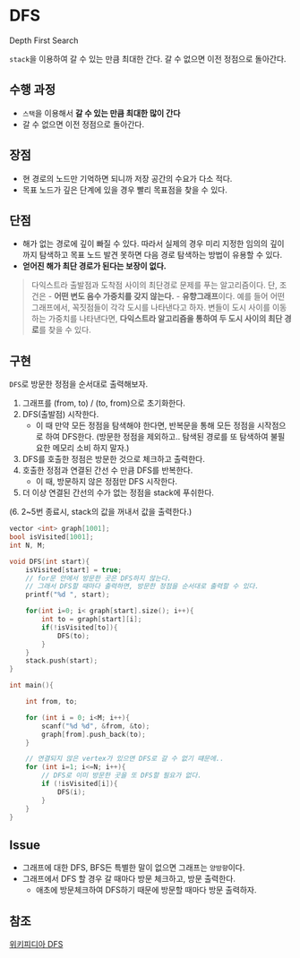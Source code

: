 # DFS

Depth First Search

`stack`을 이용하여 갈 수 있는 만큼 최대한 간다.
갈 수 없으면 이전 정점으로 돌아간다.

## 수행 과정
- `스택`을 이용해서 **갈 수 있는 만큼 최대한 많이 간다**
- 갈 수 없으면 이전 정점으로 돌아간다.

## 장점

- 현 경로의 노드만 기억하면 되니까 저장 공간의 수요가 다소 적다.
- 목표 노드가 깊은 단계에 있을 경우 빨리 목표점을 찾을 수 있다.

## 단점

- 해가 없는 경로에 깊이 빠질 수 있다. 따라서 실제의 경우 미리 지정한 임의의 깊이까지 탐색하고 목표 노드 발견 못하면 다음 경로 탐색하는 방법이 유용할 수 있다.
- **얻어진 해가 최단 경로가 된다는 보장이 없다.**

> 다익스트라
출발점과 도착점 사이의 최단경로 문제를 푸는 알고리즘이다.
단, 조건은
	- **어떤 변도 음수 가중치를 갖지 않는다.**
	- **유향그래프**이다.
예를 들어 어떤 그래프에서, 꼭짓점들이 각각 도시를 나타낸다고 하자.
변들이 도시 사이를 이동하는 가중치를 나타낸다면, **다익스트라 알고리즘을 통하여 두 도시 사이의 최단 경로**를 찾을 수 있다.


## 구현

`DFS`로 방문한 정점을 순서대로 출력해보자.

1. 그래프를 (from, to) / (to, from)으로 초기화한다.
2. DFS(출발점) 시작한다.
	- 이 때 만약 모든 정점을 탐색해야 한다면, 반복문을 통해 모든 정점을 시작점으로 하여 DFS한다. (방문한 정점을 제외하고.. 탐색된 경로를 또 탐색하여 불필요한 메모리 소비 하지 말자.)
3. DFS를 호출한 정점은 방문한 것으로 체크하고 출력한다.
4. 호출한 정점과 연결된 간선 수 만큼 DFS를 반복한다.
	- 이 때, 방문하지 않은 정점만 DFS 시작한다.
5. 더 이상 연결된 간선의 수가 없는 정점을 stack에 푸쉬한다.

(6. 2~5번 종료시, stack의 값을 꺼내서 값을 출력한다.)

```C
vector <int> graph[1001];
bool isVisited[1001];
int N, M;

void DFS(int start){
	isVisited[start] = true;
	// for문 안에서 방문한 곳은 DFS하지 않는다.
	// 그래서 DFS할 때마다 출력하면, 방문한 정점을 순서대로 출력할 수 있다.
	printf("%d ", start);

	for(int i=0; i< graph[start].size(); i++){
		int to = graph[start][i];
		if(!isVisited[to]){
			DFS(to);
		}
	}
	stack.push(start);
}

int main(){

	int from, to;

	for (int i = 0; i<M; i++){
		scanf("%d %d", &from, &to);
		graph[from].push_back(to);
	}

	// 연결되지 않은 vertex가 있으면 DFS로 갈 수 없기 떄문에..
	for (int i=1; i<=N; i++){
		// DFS로 이미 방문한 곳을 또 DFS할 필요가 없다.
		if (!isVisited[i]){
			DFS(i);
		}
	}
}

```

## Issue

- 그래프에 대한 DFS, BFS든 특별한 말이 없으면 그래프는 `양방향`이다.
- 그래프에서 DFS 할 경우 갈 때마다 방문 체크하고, 방문 출력한다.
	- 애초에 방문체크하여 DFS하기 때문에 방문할 때마다 방문 출력하자.


## 참조

[위키피디아 DFS](https://ko.wikipedia.org/wiki/%EA%B9%8A%EC%9D%B4_%EC%9A%B0%EC%84%A0_%ED%83%90%EC%83%89)
